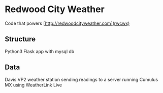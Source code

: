 # Redwood City Weather

Code that powers [http://redwoodcityweather.com](rwcwx)

## Structure
Python3 Flask app with mysql db

## Data
Davis VP2 weather station sending readings to a server running Cumulus MX using WeatherLink Live
